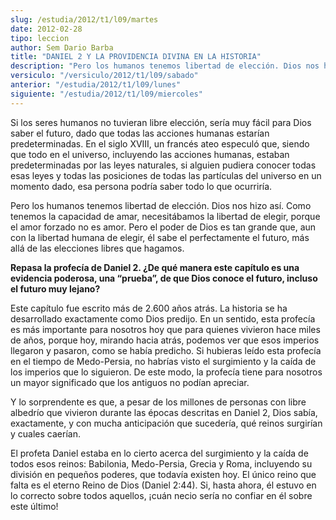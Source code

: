 ```yaml
---
slug: /estudia/2012/t1/l09/martes
date: 2012-02-28
tipo: leccion
author: Sem Dario Barba
title: "DANIEL 2 Y LA PROVIDENCIA DIVINA EN LA HISTORIA"
description: "Pero los humanos tenemos libertad de elección. Dios nos hizo así. Como tenemos  la capacidad de amar, necesitábamos la libertad de elegir, porque el amor  forzado no es amor. Pero el poder de Dios es tan grande que, aun con la  libertad humana de elegir, él sabe el perfectamen..."
versiculo: "/versiculo/2012/t1/l09/sabado"
anterior: "/estudia/2012/t1/l09/lunes"
siguiente: "/estudia/2012/t1/l09/miercoles"
---
```


Si los seres humanos no tuvieran libre elección, sería muy fácil para Dios saber el futuro, dado que todas las acciones humanas estarían predeterminadas. En el siglo XVIII, un francés ateo especuló que, siendo que todo en el universo, incluyendo las acciones humanas, estaban predeterminadas por las leyes naturales, si alguien pudiera conocer todas esas leyes y todas las posiciones de todas las partículas del universo en un momento dado, esa persona podría saber todo lo que ocurriría.

Pero los humanos tenemos libertad de elección. Dios nos hizo así. Como tenemos la capacidad de amar, necesitábamos la libertad de elegir, porque el amor forzado no es amor. Pero el poder de Dios es tan grande que, aun con la libertad humana de elegir, él sabe el perfectamente el futuro, más allá de las elecciones libres que hagamos.

**Repasa la profecía de Daniel 2. ¿De qué manera este capítulo es una evidencia poderosa, una “prueba”, de que Dios conoce el futuro, incluso el futuro muy lejano?**

Este capítulo fue escrito más de 2.600 años atrás. La historia se ha desarrollado exactamente como Dios predijo. En un sentido, esta profecía es más importante para nosotros hoy que para quienes vivieron hace miles de años, porque hoy, mirando hacia atrás, podemos ver que esos imperios llegaron y pasaron, como se había predicho. Si hubieras leído esta profecía en el tiempo de Medo-Persia, no habrías visto el surgimiento y la caída de los imperios que lo siguieron. De este modo, la profecía tiene para nosotros un mayor significado que los antiguos no podían apreciar.

Y lo sorprendente es que, a pesar de los millones de personas con libre albedrío que vivieron durante las épocas descritas en Daniel 2, Dios sabía, exactamente, y con mucha anticipación que sucedería, qué reinos surgirían y cuales caerían.

El profeta Daniel estaba en lo cierto acerca del surgimiento y la caída de todos esos reinos: Babilonia, Medo-Persia, Grecia y Roma, incluyendo su división en pequeños poderes, que todavía existen hoy. El único reino que falta es el eterno Reino de Dios (Daniel 2:44). Si, hasta ahora, él estuvo en lo correcto sobre todos aquellos, ¡cuán necio sería no confiar en él sobre este último!
